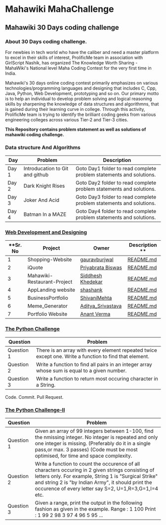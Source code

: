 #  Mahawiki MahaChallenge
## Mahawiki 30 Days coding challenge

### About 30 Days coding challenge.

For newbies in tech world who have the caliber and need a master platform to excel in their skills of interest,
ProlificMe team in association with GirlScript Nashik, has organized The Knowledge Worth Sharing - MahaWiki's National level 
Maha Coding Contest for the very first time in India.

Mahawiki's 30 days online coding contest primarily emphasizes on various technologies/programming languages
and designing that includes C, Cpp, Java, Python, Web Development, prototyping and so on. 
Our primary motto is to help an individual to develop problem solving and logical reasoning skills
by sharpening the knowledge of data structures and algorithmns, 
that is gained during their learning curve in college. Through this activity, 
ProlificMe team is trying to identify the brilliant coding geeks from various 
engineering colleges across various Tier-2 and Tier-3 cities.

<b>This Repository contains problem statement as well as solutions of mahawiki coding challenge.</b>

### Data structure And Algorithms

Day |Problem  | Description 
------------ | ------------ | -------------
Day 1 | Introducation to  Git and github|  Goto Day1 folder to read complete problem statements and solutions.
Day 2 |Dark Knight Rises | Goto Day2 folder to read complete problem statements and solutions.
Day 3 | Joker And Acid | Goto Day3 folder to read complete problem statements and solutions.
Day 4 | Batman In a MAZE | Goto Day4 folder to read complete problem statements and solutions.

### [Web Development and Designing](Web-Development/README.md)

**Sr. No |Project | Owner |  Description **
------------ | ------------ | -------------|-----------------
1 | Shopping-Website |  [gauravburjwal](https://github.com/gauravburjwal/) | [README.md](Web-Development/Gaurav-Burjwal-Shoping-Website.md)
2 |iQuote | [Priyabrata Biswas](https://github.com/pbiswas101)|[README.md](Web-Development/Priyabrata-Biswas-iQuote.md)
3 | Mahawiki-Restaurant-Project |[Siddhesh Khedekar](https://github.com/SiddheshKhedekar)|[README.md](Web-Development/SiddheshKhedekar-RestaurantWebsite.md)
4|AppLanding website| [shashank](https://github.com/shashank-sj)| [README.md](Web-Development/Shashank_AppLanding_website.md)
5| BusinessPortfolio| [ShivaniMehta](https://github.com/shivani7n7)|[README.md](Web-Development/ShivaniMehtaBusinessPortfolio.md)
6| Meme_Generator | [Aditya_Srivastava](https://github.com/adi10hero) |[README.md](Web-Development/Aditya_Srivastava_Meme_Generator.md)
7| Portfolio Website | [Anant Verma](https://github.com/infiniteverma)|[README.md](Web-Development/AnantVerma-PortfolioWebsite.md)



###  [The Python Challenge](Python-Challenge/README.md)
      

Question |Problem  |
------------ | ------------ 
Question 1 | There is an array with every element repeated twice except one. Write a function to find that element.
Question 2 | Write a function to find all pairs in an integer array whose sum is equal to a given number.
Question 3 | Write a function to return most occuring character in a String.

Code. Commit. Pull Request.


###  [The Python Challenge-II](Python-Challenge-II/README.md)
      

Question |Problem  |
------------ | ------------ 
Question 1 | Given an array of 99 integers between 1-100, find the nmissing integer. No integer is repeated and only one integer is missing. (Preferably do it in a single pass,or max. 3 passes) (Code must be most optimised, for time and space complexity. 
Question 2 | Write a function to count the occurence of all characters occuring in 2 given strings consisting of letters only. For example, String 1 is "Surgical Strike" and string 2 is "by Indian Army", it should print the occurence of every letter say S=2, U=1,R=3,G=1,I=4 etc.
Question 3 | Given a range, print the output in the following fashion as given in the example. Range : 1 100 Print : 1 99 2 98 3 97 4 96 5 95 ... 
